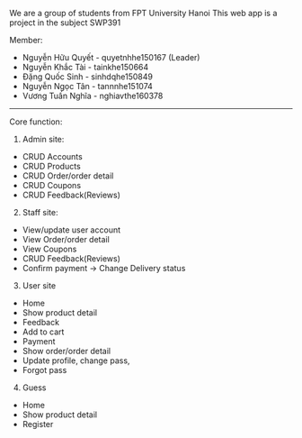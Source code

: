We are a group of students from FPT University Hanoi
This web app is a project in the subject SWP391

Member:
- Nguyễn Hữu Quyết - quyetnhhe150167 (Leader)
- Nguyễn Khắc Tài - tainkhe150664
- Đặng Quốc Sinh - sinhdqhe150849
- Nguyễn Ngọc Tân - tannnhe151074
- Vương Tuấn Nghĩa - nghiavthe160378
- ------------------------------------------
Core function:
1. Admin site:
- CRUD Accounts 
- CRUD Products
- CRUD Order/order detail
- CRUD Coupons
- CRUD Feedback(Reviews)

2. Staff site:
- View/update user account
- View Order/order detail
- View Coupons
- CRUD Feedback(Reviews)
- Confirm payment -> Change Delivery status

3. User site
- Home
- Show product detail
- Feedback
- Add to cart
- Payment
- Show order/order detail
- Update profile, change pass, 
- Forgot pass

4. Guess
- Home
- Show product detail
- Register
